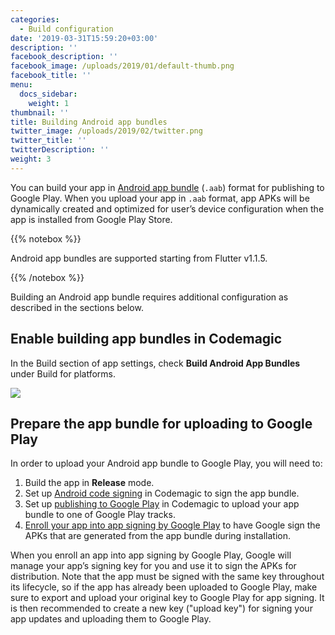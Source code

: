 ```yaml
---
categories:
  - Build configuration
date: '2019-03-31T15:59:20+03:00'
description: ''
facebook_description: ''
facebook_image: /uploads/2019/01/default-thumb.png
facebook_title: ''
menu:
  docs_sidebar:
    weight: 1
thumbnail: ''
title: Building Android app bundles
twitter_image: /uploads/2019/02/twitter.png
twitter_title: ''
twitterDescription: ''
weight: 3
---
```


You can build your app in [Android app bundle](https://developer.android.com/guide/app-bundle) (`.aab`) format for publishing to Google Play. When you upload your app in `.aab` format, app APKs will be dynamically created and optimized for user’s device configuration when the app is installed from Google Play Store.

{{% notebox %}}

Android app bundles are supported starting from Flutter v1.1.5.

{{% /notebox %}}

Building an Android app bundle requires additional configuration as described in the sections below.

## Enable building app bundles in Codemagic

In the Build section of app settings, check **Build Android App Bundles** under Build for platforms.

![](/uploads/androi_app_bundles.PNG)

## Prepare the app bundle for uploading to Google Play

In order to upload your Android app bundle to Google Play, you will need to:

1. Build the app in **Release** mode.
2. Set up [Android code signing](https://docs.codemagic.io/code-signing/android-code-signing/) in Codemagic to sign the app bundle.
3. Set up [publishing to Google Play](https://docs.codemagic.io/publishing/publishing-to-google-play/) in Codemagic to upload your app bundle to one of Google Play tracks.
4. [Enroll your app into app signing by Google Play](https://support.google.com/googleplay/android-developer/answer/7384423) to have Google sign the APKs that are generated from the app bundle during installation.

When you enroll an app into app signing by Google Play, Google will manage your app’s signing key for you and use it to sign the APKs for distribution. Note that the app must be signed with the same key throughout its lifecycle, so if the app has already been uploaded to Google Play, make sure to export and upload your original key to Google Play for app signing. It is then recommended to create a new key ("upload key") for signing your app updates and uploading them to Google Play.
